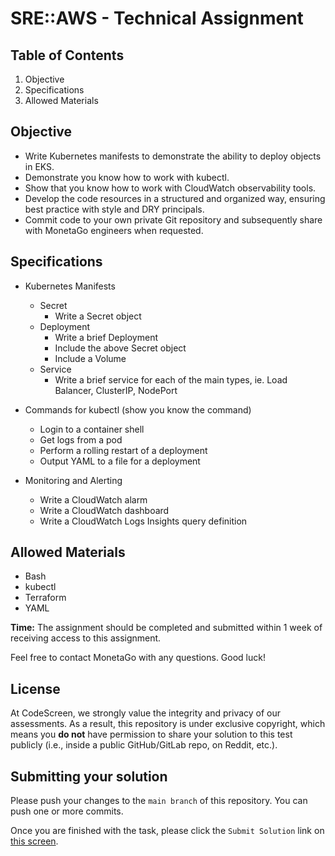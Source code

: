 # SRE::AWS - Technical Assignment

## Table of Contents
1. Objective
2. Specifications
3. Allowed Materials

## Objective
* Write Kubernetes manifests to demonstrate the ability to deploy objects in EKS.
* Demonstrate you know how to work with kubectl.
* Show that you know how to work with CloudWatch observability tools.
* Develop the code resources in a structured and organized way, ensuring best practice with style and DRY principals.
* Commit code to your own private Git repository and subsequently share with MonetaGo engineers when requested.

## Specifications
* Kubernetes Manifests
    * Secret
        * Write a Secret object
    * Deployment
        * Write a brief Deployment
        * Include the above Secret object
        * Include a Volume
    * Service
        * Write a brief service for each of the main types, ie. Load Balancer, ClusterIP, NodePort

* Commands for kubectl (show you know the command)
    * Login to a container shell
    * Get logs from a pod
    * Perform a rolling restart of a deployment
    * Output YAML to a file for a deployment

* Monitoring and Alerting
    * Write a CloudWatch alarm
    * Write a CloudWatch dashboard
    * Write a CloudWatch Logs Insights query definition

## Allowed Materials
* Bash
* kubectl
* Terraform
* YAML

**Time:** The assignment should be completed and submitted within 1 week of receiving access to this assignment.

Feel free to contact MonetaGo with any questions. Good luck!
## License

At CodeScreen, we strongly value the integrity and privacy of our assessments. As a result, this repository is under exclusive copyright, which means you **do not** have permission to share your solution to this test publicly (i.e., inside a public GitHub/GitLab repo, on Reddit, etc.). <br>

## Submitting your solution

Please push your changes to the `main branch` of this repository. You can push one or more commits. <br>

Once you are finished with the task, please click the `Submit Solution` link on <a href="https://app.codescreen.com/candidate/681a76aa-bc2c-49e0-87ce-aa39d72de9b1" target="_blank">this screen</a>.